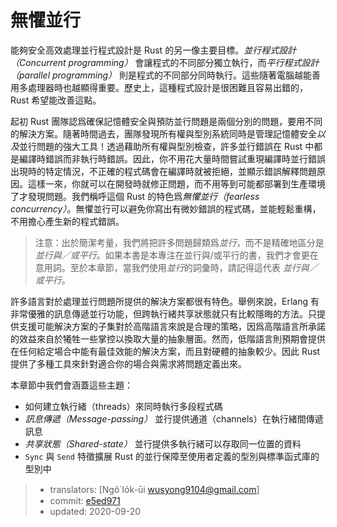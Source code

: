 # 無懼並行

能夠安全高效處理並行程式設計是 Rust 的另一像主要目標。*並行程式設計（Concurrent programming）* 會讓程式的不同部分獨立執行，而*平行程式設計（parallel programming）* 則是程式的不同部分同時執行。這些隨著電腦越能善用多處理器時也越顯得重要。歷史上，這種程式設計是很困難且容易出錯的，Rust 希望能改善這點。

起初 Rust 團隊認爲確保記憶體安全與預防並行問題是兩個分別的問題，要用不同的解決方案。隨著時間過去，團隊發現所有權與型別系統同時是管理記憶體安全*以及*並行問題的強大工具！透過藉助所有權與型別檢查，許多並行錯誤在 Rust 中都是編譯時錯誤而非執行時錯誤。因此，你不用花大量時間嘗試重現編譯時並行錯誤出現時的特定情況，不正確的程式碼會在編譯時就被拒絕，並顯示錯誤解釋問題原因。這樣一來，你就可以在開發時就修正問題，而不用等到可能都部署到生產環境了才發現問題。我們稱呼這個 Rust 的特色爲*無懼並行（fearless concurrency）*。無懼並行可以避免你寫出有微妙錯誤的程式碼，並能輕鬆重構，不用擔心產生新的程式錯誤。

> 注意：出於簡潔考量，我們將把許多問題歸類爲*並行*，而不是精確地區分是*並行與／或平行*。如果本書是本專注在並行與/或平行的書，我們才會更在意用詞。至於本章節，當我們使用*並行*的詞彙時，請記得這代表 *並行與／或平行*。

許多語言對於處理並行問題所提供的解決方案都很有特色。舉例來說，Erlang 有非常優雅的訊息傳遞並行功能，但跨執行緒共享狀態就只有比較隱晦的方法。只提供支援可能解決方案的子集對於高階語言來說是合理的策略，因爲高階語言所承諾的效益來自於犧牲一些掌控以換取大量的抽象層面。然而，低階語言則預期會提供在任何給定場合中能有最佳效能的解決方案，而且對硬體的抽象較少。因此 Rust 提供了多種工具來針對適合你的場合與需求將問題定義出來。

本章節中我們會涵蓋這些主題：

* 如何建立執行緒（threads）來同時執行多段程式碼
* *訊息傳遞（Message-passing）* 並行提供通道（channels）在執行緒間傳遞訊息
* *共享狀態（Shared-state）* 並行提供多執行緒可以存取同一位置的資料
* `Sync` 與 `Send` 特徵擴展 Rust 的並行保障至使用者定義的型別與標準函式庫的型別中

> - translators: [Ngô͘ Io̍k-ūi <wusyong9104@gmail.com>]
> - commit: [e5ed971](https://github.com/rust-lang/book/blob/e5ed97128302d5fa45dbac0e64426bc7649a558c/src/ch16-00-concurrency.md)
> - updated: 2020-09-20
